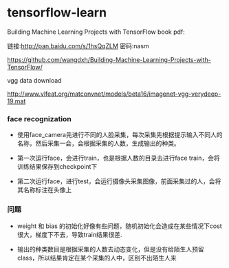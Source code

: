 # tensorflow-learn

Building Machine Learning Projects with TensorFlow
book pdf:

链接:http://pan.baidu.com/s/1hsQqZLM  密码:nasm

https://github.com/wangdxh/Building-Machine-Learning-Projects-with-TensorFlow/


vgg data download  

http://www.vlfeat.org/matconvnet/models/beta16/imagenet-vgg-verydeep-19.mat

### face recognization

* 使用face_camera先进行不同的人脸采集，每次采集先根据提示输入不同人的名称，然后采集一会，会根据采集的人数，生成输出的种类。

* 第一次运行face，会进行train，也是根据人数的目录去进行face train，会将训练结果保存到checkpoint下

* 第二次运行face，进行test，会运行摄像头采集图像，前面采集过的人，会将其名称标注在头像上

### 问题

* weight 和 bias 的初始化好像有些问题，随机初始化会造成在某些情况下cost很大，梯度下不去，导致train结果很差.

* 输出的种类数目是根据采集的人数去动态变化，但是没有给陌生人预留class，所以结果肯定在某个采集的人中，区别不出陌生人来
